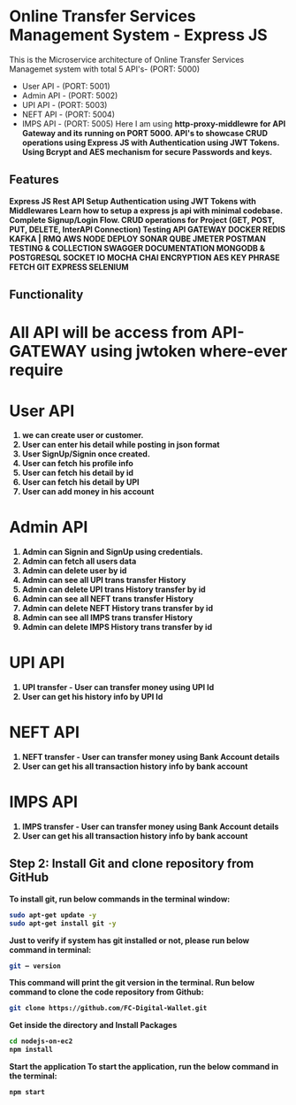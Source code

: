 # Online Transfer Services Management System - Express JS 
This is the Microservice architecture of Online Transfer Services Managemet system with total 5 API's- (PORT: 5000)
- User API - (PORT: 5001)
- Admin API - (PORT: 5002)
- UPI API - (PORT: 5003)
- NEFT API - (PORT: 5004)
- IMPS API - (PORT: 5005)
Here I am using <b>http-proxy-middlewre<b> for API Gateway and its running on PORT 5000.
API's to showcase CRUD operations using Express JS with Authentication using JWT Tokens. Using Bcrypt and AES mechanism for secure Passwords and keys.
## Features
Express JS Rest API Setup
Authentication using JWT Tokens with Middlewares
Learn how to setup a express js api with minimal codebase.
Complete Signup/Login Flow.
CRUD operations for Project (GET, POST, PUT, DELETE, InterAPI Connection)
Testing
API GATEWAY
DOCKER
REDIS
KAFKA | RMQ
AWS NODE DEPLOY
SONAR QUBE
JMETER
POSTMAN TESTING & COLLECTION
SWAGGER DOCUMENTATION
MONGODB & POSTGRESQL
SOCKET IO
MOCHA CHAI
ENCRYPTION AES 
KEY PHRASE
FETCH 
GIT
EXPRESS
SELENIUM
## Functionality

# All API will be access from API-GATEWAY using jwtoken where-ever require

# User API
1) we can create user or customer.
2) User can enter his detail while posting in json format
3) User SignUp/Signin once created.
4) User can fetch his profile info
5) User can fetch his detail by id
6) User can fetch his detail by UPI
7) User can add money in his account

# Admin API
1) Admin can Signin and SignUp using credentials.
2) Admin can fetch all users data 
3) Admin can delete user by id
4) Admin can see all UPI trans transfer History
5) Admin can delete UPI trans History transfer by id 
6) Admin can see all NEFT trans transfer History
7) Admin can delete NEFT History trans transfer by id 
8) Admin can see all IMPS trans transfer History
9) Admin can delete IMPS History trans transfer by id 

# UPI API
1) UPI transfer - User can transfer money using UPI Id
2) User can get his history info by UPI Id

# NEFT API
1) NEFT transfer - User can transfer money using Bank Account details
2) User can get his all transaction history info by bank account 

# IMPS API
1) IMPS transfer - User can transfer money using Bank Account details
2) User can get his all transaction history info by bank account 

## Step 2: Install Git and clone repository from GitHub
To install git, run below commands in the terminal window:
```bash
sudo apt-get update -y
sudo apt-get install git -y
```
Just to verify if system has git installed or not, please run below command in terminal:
```bash
git — version
```
This command will print the git version in the terminal.
Run below command to clone the code repository from Github:
```bash
git clone https://github.com/FC-Digital-Wallet.git
```
Get inside the directory and Install Packages
```bash
cd nodejs-on-ec2
npm install
```
Start the application
To start the application, run the below command in the terminal:
```bash
npm start